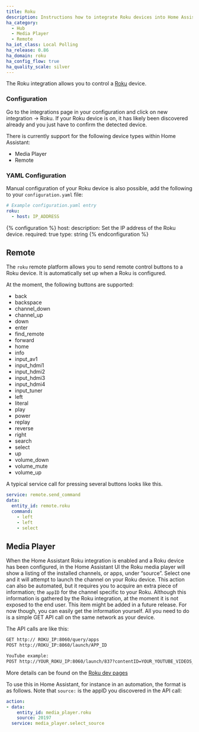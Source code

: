 ```yaml
---
title: Roku
description: Instructions how to integrate Roku devices into Home Assistant.
ha_category:
  - Hub
  - Media Player
  - Remote
ha_iot_class: Local Polling
ha_release: 0.86
ha_domain: roku
ha_config_flow: true
ha_quality_scale: silver
---
```


The Roku integration allows you to control a [Roku](https://www.roku.com/) device.

### Configuration

Go to the integrations page in your configuration and click on new integration -> Roku.
If your Roku device is on, it has likely been discovered already and you just have to confirm the detected device.

There is currently support for the following device types within Home Assistant:

- Media Player
- Remote

### YAML Configuration

Manual configuration of your Roku device is also possible, add the following to your `configuration.yaml` file:

```yaml
# Example configuration.yaml entry
roku:
  - host: IP_ADDRESS
```

{% configuration %}
host:
  description: Set the IP address of the Roku device.
  required: true
  type: string
{% endconfiguration %}

## Remote

The `roku` remote platform allows you to send remote control buttons to a Roku device. It is automatically set up when a Roku is configured.

At the moment, the following buttons are supported:

- back
- backspace
- channel_down
- channel_up
- down
- enter
- find_remote
- forward
- home
- info
- input_av1
- input_hdmi1
- input_hdmi2
- input_hdmi3
- input_hdmi4
- input_tuner
- left
- literal
- play
- power
- replay
- reverse
- right
- search
- select
- up
- volume_down
- volume_mute
- volume_up

A typical service call for pressing several buttons looks like this.

```yaml
service: remote.send_command
data:
  entity_id: remote.roku
  command:
    - left
    - left
    - select
```

## Media Player

When the Home Assistant Roku integration is enabled and a Roku device has been configured, in the Home Assistant UI the Roku media player will show a listing of the installed channels, or apps, under “source”. Select one and it will attempt to launch the channel on your Roku device. This action can also be automated, but it requires you to acquire an extra piece of information; the ```appID``` for the channel specific to your Roku. Although this information is gathered by the Roku integration, at the moment it is not exposed to the end user. This item might be added in a future release. For now though, you can easily get the information yourself. All you need to do is a simple GET API call on the same network as your device.

The API calls are like this:

```txt
GET http:// ROKU_IP:8060/query/apps
POST http://ROKU_IP:8060/launch/APP_ID

YouTube example:
POST http://YOUR_ROKU_IP:8060/launch/837?contentID=YOUR_YOUTUBE_VIDEOS_CONTENT_ID&MediaType=live
```

More details can be found on the [Roku dev pages](https://developer.roku.com/docs/developer-program/discovery/external-control-api.md)

To use this in Home Assistant, for instance in an automation, the format is as follows. Note that `source:` is the appID you discovered in the API call:

```yaml
action:
- data:
    entity_id: media_player.roku
    source: 20197
  service: media_player.select_source
```
